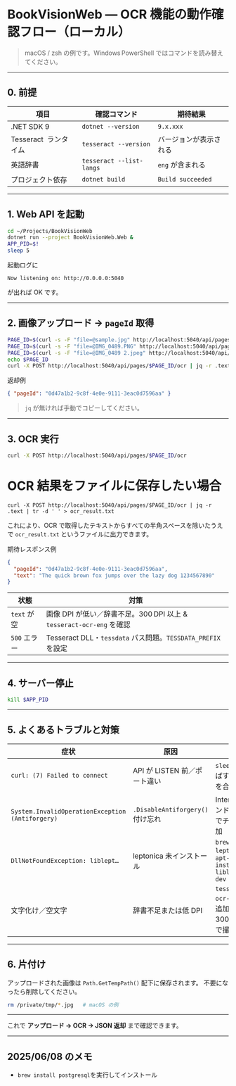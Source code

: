 # BookVisionWeb ― OCR 機能の動作確認フロー（ローカル）

> macOS / zsh の例です。Windows PowerShell ではコマンドを読み替えてください。

---

## 0. 前提

| 項目                  | 確認コマンド             | 期待結果               |
| --------------------- | ------------------------ | ---------------------- |
| .NET SDK 9            | `dotnet --version`       | `9.x.xxx`              |
| Tesseract  ランタイム | `tesseract --version`    | バージョンが表示される |
| 英語辞書              | `tesseract --list-langs` | `eng` が含まれる       |
| プロジェクト依存      | `dotnet build`           | `Build succeeded`      |

---

## 1. Web API を起動

```bash
cd ~/Projects/BookVisionWeb
dotnet run --project BookVisionWeb.Web &
APP_PID=$!
sleep 5
```

起動ログに

```
Now listening on: http://0.0.0.0:5040
```

が出れば OK です。

---

## 2. 画像アップロード → `pageId` 取得

```bash
PAGE_ID=$(curl -s -F "file=@sample.jpg" http://localhost:5040/api/pages | jq -r .pageId)
PAGE_ID=$(curl -s -F "file=@IMG_0489.PNG" http://localhost:5040/api/pages | jq -r .pageId)
PAGE_ID=$(curl -s -F "file=@IMG_0489 2.jpeg" http://localhost:5040/api/pages | jq -r .pageId)
echo $PAGE_ID
curl -X POST http://localhost:5040/api/pages/$PAGE_ID/ocr | jq -r .text | tr -d ' ' > ocr_result.txt
```

返却例

```json
{ "pageId": "0d47a1b2-9c8f-4e0e-9111-3eac0d7596aa" }
```

> `jq` が無ければ手動でコピーしてください。

---

## 3. OCR 実行

```bash
curl -X POST http://localhost:5040/api/pages/$PAGE_ID/ocr
```

# OCR 結果をファイルに保存したい場合

```
curl -X POST http://localhost:5040/api/pages/$PAGE_ID/ocr | jq -r .text | tr -d ' ' > ocr_result.txt
```

これにより、OCR で取得したテキストからすべての半角スペースを除いたうえで `ocr_result.txt` というファイルに出力できます。

期待レスポンス例

```json
{
  "pageId": "0d47a1b2-9c8f-4e0e-9111-3eac0d7596aa",
  "text": "The quick brown fox jumps over the lazy dog 1234567890"
}
```

| 状態         | 対策                                                                 |
| ------------ | -------------------------------------------------------------------- |
| `text` が空  | 画像 DPI が低い／辞書不足。300 DPI 以上 & `tesseract-ocr-eng` を確認 |
| `500` エラー | Tesseract DLL・`tessdata` パス問題。`TESSDATA_PREFIX` を設定         |

---

## 4. サーバー停止

```bash
kill $APP_PID
```

---

## 5. よくあるトラブルと対策

| 症状                                             | 原因                             | 対策                                                          |
| ------------------------------------------------ | -------------------------------- | ------------------------------------------------------------- |
| `curl: (7) Failed to connect`                    | API が LISTEN 前／ポート違い     | `sleep 5` を延ばす・ポートを合わせる                          |
| `System.InvalidOperationException (Antiforgery)` | `.DisableAntiforgery()` 付け忘れ | Interface のエンドポイントでチェーン追加                      |
| `DllNotFoundException: liblept…`                 | leptonica 未インストール         | `brew install leptonica` / `apt-get install libleptonica-dev` |
| 文字化け／空文字                                 | 辞書不足または低 DPI             | `tesseract-ocr-eng`／`-jpn` 追加、画像を 300 DPI 以上で撮影   |

---

## 6. 片付け

アップロードされた画像は `Path.GetTempPath()` 配下に保存されます。
不要になったら削除してください。

```bash
rm /private/tmp/*.jpg   # macOS の例
```

---

これで **アップロード → OCR → JSON 返却** まで確認できます。

---

## 2025/06/08 のメモ

- `brew install postgresql`を実行してインストール
